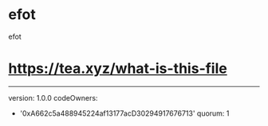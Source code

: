 # efot
efot
# https://tea.xyz/what-is-this-file
---
version: 1.0.0
codeOwners:
  - '0xA662c5a488945224af13177acD30294917676713'
quorum: 1

